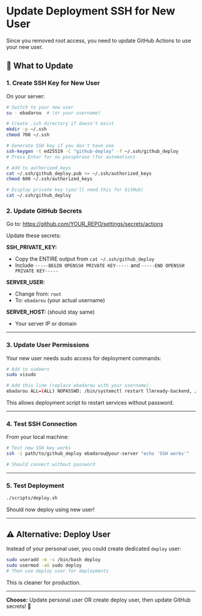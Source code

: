 # Update Deployment SSH for New User

Since you removed root access, you need to update GitHub Actions to use your new user.

## 🔧 What to Update

### 1. Create SSH Key for New User

On your server:
```bash
# Switch to your new user
su - ebadarou  # (or your username)

# Create .ssh directory if doesn't exist
mkdir -p ~/.ssh
chmod 700 ~/.ssh

# Generate SSH key if you don't have one
ssh-keygen -t ed25519 -C "github-deploy" -f ~/.ssh/github_deploy
# Press Enter for no passphrase (for automation)

# Add to authorized_keys
cat ~/.ssh/github_deploy.pub >> ~/.ssh/authorized_keys
chmod 600 ~/.ssh/authorized_keys

# Display private key (you'll need this for GitHub)
cat ~/.ssh/github_deploy
```

### 2. Update GitHub Secrets

Go to: https://github.com/YOUR_REPO/settings/secrets/actions

Update these secrets:

**SSH_PRIVATE_KEY:**
- Copy the ENTIRE output from `cat ~/.ssh/github_deploy`
- Include `-----BEGIN OPENSSH PRIVATE KEY-----` and `-----END OPENSSH PRIVATE KEY-----`

**SERVER_USER:**
- Change from: `root`
- To: `ebadarou` (your actual username)

**SERVER_HOST:** (should stay same)
- Your server IP or domain

---

### 3. Update User Permissions

Your new user needs sudo access for deployment commands:

```bash
# Add to sudoers
sudo visudo

# Add this line (replace ebadarou with your username):
ebadarou ALL=(ALL) NOPASSWD: /bin/systemctl restart llmready-backend, /bin/systemctl restart llmready-celery-worker, /bin/systemctl reload nginx, /bin/mkdir, /bin/chown, /bin/chmod, /bin/tar, /bin/mv
```

This allows deployment script to restart services without password.

---

### 4. Test SSH Connection

From your local machine:
```bash
# Test new SSH key works
ssh -i path/to/github_deploy ebadarou@your-server "echo 'SSH works'"

# Should connect without password
```

---

### 5. Test Deployment

```bash
./scripts/deploy.sh
```

Should now deploy using new user!

---

## ⚠️ Alternative: Deploy User

Instead of your personal user, you could create dedicated `deploy` user:

```bash
sudo useradd -m -s /bin/bash deploy
sudo usermod -aG sudo deploy
# Then use deploy user for deployments
```

This is cleaner for production.

---

**Choose:** Update personal user OR create deploy user, then update GitHub secrets! 🚀